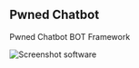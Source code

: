 ## Pwned Chatbot

Pwned Chatbot BOT Framework


![Screenshot software](https://github.com/credo92/Pwned/blob/master/demo.gif "screenshot software")